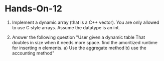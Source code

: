 # Hands-On-12

1. Implement a dynamic array (that is a C++ vector). You are only allowed to use C style arrays. Assume the datatype is an int.

2. Answer the following question "User
given a dynamic table 
That doubles in size when it needs more space. find the amoritized runtime for inserting n elements.
a) Use the aggregate method
b) use the accounting method"
